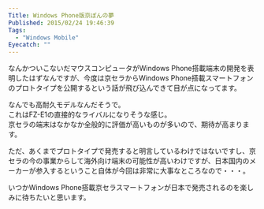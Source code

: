 ```yaml
---
Title: Windows Phone版京ぽんの夢
Published: 2015/02/24 19:46:39
Tags:
  - "Windows Mobile"
Eyecatch: ""
---
```

なんかついこないだマウスコンピュータがWindows Phone搭載端末の開発を表明したはずなんですが、今度は京セラからWindows Phone搭載スマートフォンのプロトタイプを公開するという話が飛び込んできて目が点になってます。


<?# OEmbed "http://k-tai.impress.co.jp/docs/news/20150224_689831.html" /?>

<?# OEmbed "http://www.atpress.ne.jp/view/57843" /?>



なんでも高耐久モデルなんだそうで。  
これはFZ-E1の直接的なライバルになりそうな感じ。  
京セラの端末はなかなか全般的に評価が高いものが多いので、期待が高まります。  

ただ、あくまでプロトタイプで発売すると明言しているわけではないですし、京セラの今の事業からして海外向け端末の可能性が高いわけですが、日本国内のメーカーが参入するということ自体が今回は非常に大事なところなので・・・。  

いつかWindows Phone搭載京セラスマートフォンが日本で発売されるのを楽しみに待ちたいと思います。

